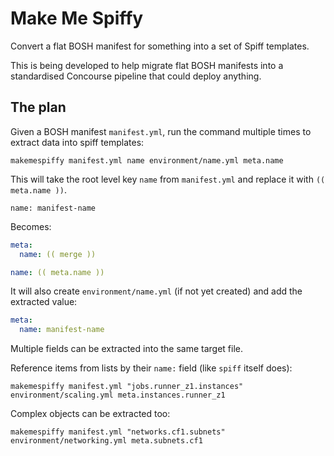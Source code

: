 Make Me Spiffy
==============

Convert a flat BOSH manifest for something into a set of Spiff templates.

This is being developed to help migrate flat BOSH manifests into a standardised Concourse pipeline that could deploy anything.

The plan
--------

Given a BOSH manifest `manifest.yml`, run the command multiple times to extract data into spiff templates:

```
makemespiffy manifest.yml name environment/name.yml meta.name
```

This will take the root level key `name` from `manifest.yml` and replace it with `(( meta.name ))`.

```
name: manifest-name
```

Becomes:

```yaml
meta:
  name: (( merge ))

name: (( meta.name ))
```

It will also create `environment/name.yml` (if not yet created) and add the extracted value:

```yaml
meta:
  name: manifest-name
```

Multiple fields can be extracted into the same target file.

Reference items from lists by their `name:` field (like `spiff` itself does):

```
makemespiffy manifest.yml "jobs.runner_z1.instances" environment/scaling.yml meta.instances.runner_z1
```

Complex objects can be extracted too:

```
makemespiffy manifest.yml "networks.cf1.subnets" environment/networking.yml meta.subnets.cf1
```
